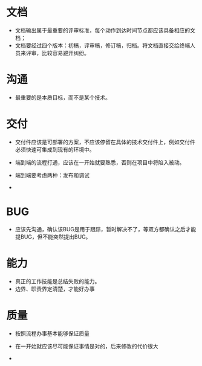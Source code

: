 # 文档
- 文档输出属于最重要的评审标准，每个动作到达时间节点都应该具备相应的文档；
- 文档要经过四个版本：初稿，评审稿，修订稿，归档。将文档直接交给终端人员来评审，比较容易避开纠纷。

# 沟通
- 最重要的是本质目标，而不是某个技术。

# 交付
- 交付件应该是可部署的方案，不应该停留在具体的技术交付件上，例如交付件必须快速可集成到现有的环境中。
- 端到端的流程打通，应该在一开始就要熟悉，否则在项目中将陷入被动。
- 端到端要考虑两种：发布和调试

- 

# BUG
- 应该先沟通，确认该BUG是用于跟踪，暂时解决不了，等双方都确认之后才能提BUG，但不能突然提出BUG。

# 能力
- 真正的工作技能是总结失败的能力。
- 边界、职责界定清楚，才能好办事


# 质量
- 按照流程办事基本能够保证质量
- 在一开始就应该尽可能保证事情是对的，后来修改的代价很大

- 